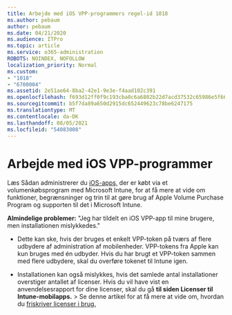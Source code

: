 ```yaml
---
title: Arbejde med iOS VPP-programmers regel-id 1018
ms.author: pebaum
author: pebaum
ms.date: 04/21/2020
ms.audience: ITPro
ms.topic: article
ms.service: o365-administration
ROBOTS: NOINDEX, NOFOLLOW
localization_priority: Normal
ms.custom:
- "1018"
- "6700004"
ms.assetid: 2e51ae64-8ba2-42e1-9e3e-f4aad102c391
ms.openlocfilehash: f693d12ff0f9c193cba0c6a6802b22d7acd37532c65986e5f6613e18c021f06b
ms.sourcegitcommit: b5f7da89a650d2915dc652449623c78be6247175
ms.translationtype: MT
ms.contentlocale: da-DK
ms.lasthandoff: 08/05/2021
ms.locfileid: "54083008"
---
```

# <a name="working-with-ios-vpp-applications"></a>Arbejde med iOS VPP-programmer

Læs Sådan administrerer du [iOS-apps,](https://docs.microsoft.com/intune/vpp-apps-ios) der er købt via et volumenkøbsprogram med Microsoft Intune, for at få mere at vide om funktioner, begrænsninger og trin til at gøre brug af Apple Volume Purchase Program og supporten til det i Microsoft Intune.
  
 **Almindelige problemer:** "Jeg har tildelt en iOS VPP-app til mine brugere, men installationen mislykkedes."
  
- Dette kan ske, hvis der bruges et enkelt VPP-token på tværs af flere udbydere af administration af mobilenheder. VPP-tokens fra Apple kan kun bruges med én udbyder. Hvis du har brugt et VPP-token sammen med flere udbydere, skal du overføre tokenet til Intune igen.

- Installationen kan også mislykkes, hvis det samlede antal installationer overstiger antallet af licenser. Hvis du vil have vist en anvendelsesrapport for dine licenser, skal du gå **til siden Licenser til Intune-mobilapps.** \>  Se denne artikel for at få mere at vide om, hvordan du [friskriver licenser i brug.](https://docs.microsoft.com/intune/vpp-apps-ios#revoking-app-licenses-and-deleting-tokens)
